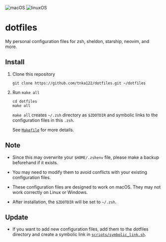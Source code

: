 ![macOS](https://github.com/tnka122/dotfiles/actions/workflows/macos.yml/badge.svg)
![linuxOS](https://github.com/tnka122/dotfiles/actions/workflows/linux.yml/badge.svg)

# dotfiles

My personal configuration files for zsh, sheldon, starship, neovim, and more.

## Install

1. Clone this repository

    ```
    git clone https://github.com/tnka122/dotfiles.git ~/dotfiles
    ```

2. Run `make all`

    ```
    cd dotfiles
    make all
    ```

    `make all` creates `~/.zsh` directory as `$ZDOTDIR` and symbolic links to the configuration files in this `.zsh`.
   
    See [`Makefile`](./Makefile) for more details.

## Note

- Since this may overwrite your `$HOME/.zshenv` file, please make a backup beforehand if it exists.

- You may need to modify them to avoid conflicts with your existing configuration files.

- These configuration files are designed to work on macOS. They may not work correctly on Linux or Windows.

- After installation, the `$ZDOTDIR` will be set to `~/.zsh`.


## Update

- If you want to add new configuration files, add them to the dotfiles directory and create a symbolic link in [`scripts/symbolic_link.sh`](./scripts/symbolic_link.sh).
